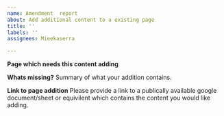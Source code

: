 ```yaml
---
name: Amendment  report
about: Add additional content to a existing page
title: ''
labels: ''
assignees: Mieekaserra

---
```


**Page which needs this content adding**


**Whats missing?**
Summary of what your addition contains.

**Link to page addition**
Please provide a link to a publically available google document/sheet or equivilent which contains the content you would like adding.
